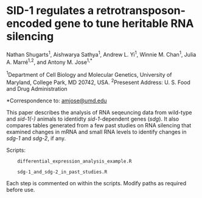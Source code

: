 # SID-1 regulates a retrotransposon-encoded gene to tune heritable RNA silencing

Nathan Shugarts<sup>1</sup>, Aishwarya Sathya<sup>1</sup>, Andrew L. Yi<sup>1</sup>, Winnie M. Chan<sup>1</sup>, Julia A. Marré<sup>1,2</sup>, and Antony M. Jose<sup>1,*</sup>

<sup>1</sup>Department of Cell Biology and Molecular Genetics, University of Maryland, College Park, MD 20742, USA.
<sup>2</sup>Presesent Address: U. S. Food and Drug Administration

*Correspondence to: amjose@umd.edu

This paper describes the analysis of RNA seqeuncing data from wild-type and <i>sid-1(-)</i> animals to identidty <i>sid-1</i>-dependent genes (<i>sdg</i>). It also compares tables generated from a few past studies on RNA silencing that examined changes in mRNA and small RNA levels to identify changes in <i>sdg-1</i> and <i>sdg-2</i>, if any.

Scripts:

        differential_expression_analysis_example.R
  
        sdg-1_and_sdg-2_in_past_studies.R

Each step is commented on within the scripts. Modify paths as required before use.
